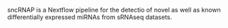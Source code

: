 sncRNAP is a Nextflow  pipeline for the detectio of novel as well as known differentially expressed miRNAs from sRNAseq datasets.
